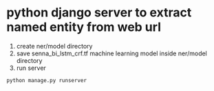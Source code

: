 # python django server to extract named entity from web url

1. create ner/model directory
2. save senna_bi_lstm_crf.tf machine learning model inside ner/model directory
3. run server
```
python manage.py runserver
```
